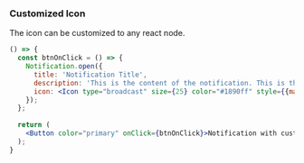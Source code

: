 <demo>

### Customized Icon

The icon can be customized to any react node.

```jsx live
() => {
  const btnOnClick = () => {
    Notification.open({
      title: 'Notification Title',
      description: 'This is the content of the notification. This is the content of the notification.',
      icon: <Icon type="broadcast" size={25} color="#1890ff" style={{marginRight: 15}}/>
    });
  };
  
  return (
    <Button color="primary" onClick={btnOnClick}>Notification with customised icon</Button>
  );
}
```

</demo>
